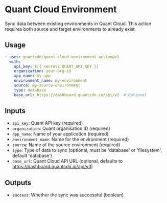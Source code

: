 # Quant Cloud Environment

Sync data between existing environments in Quant Cloud. This action requires both source and target environments to already exist.

## Usage

```yaml
- uses: quantcdn/quant-cloud-environment-action@v1
  with:
    api_key: ${{ secrets.QUANT_API_KEY }}
    organization: your-org-id
    app_name: my-app
    environment_name: my-environment
    source: my-source-environment
    type: database
    base_url: https://dashboard.quantcdn.io/api/v3  # Optional
```

## Inputs

* `api_key`: Quant API key (required)
* `organization`: Quant organisation ID (required)
* `app_name`: Name of your application (required)
* `environment_name`: Name for the environment (required)
* `source`: Name of the source environment (required)
* `type`: Type of data to sync (optional, must be 'database' or 'filesystem', default 'database')
* `base_url`: Quant Cloud API URL (optional, defaults to https://dashboard.quantcdn.io/api/v3)

## Outputs

* `success`: Whether the sync was successful (boolean)